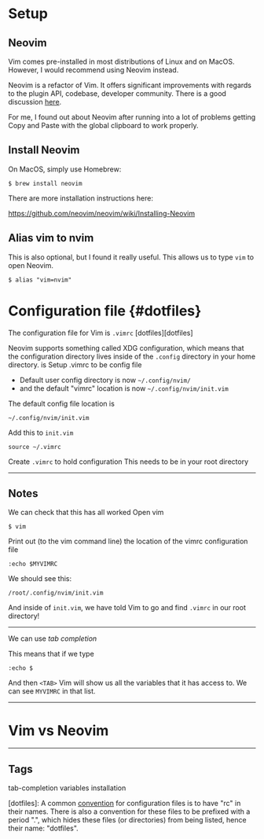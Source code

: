 # Setup

## Neovim
Vim comes pre-installed in most distributions of Linux and on MacOS. However, I would recommend using Neovim instead.


Neovim is a refactor of Vim. It offers significant improvements with regards to the plugin API, codebase, developer community. There is a good discussion [here](https://geoff.greer.fm/2015/01/15/why-neovim-is-better-than-vim/).


For me, I found out about Neovim after running into a lot of problems getting Copy and Paste with the global clipboard to work properly.

## Install Neovim

On MacOS, simply use Homebrew:
```
$ brew install neovim
```

There are more installation instructions here:

https://github.com/neovim/neovim/wiki/Installing-Neovim

## Alias vim to nvim
This is also optional, but I found it really useful. This allows us to type `vim` to open Neovim.
```
$ alias "vim=nvim"
```

# Configuration file {#dotfiles}
The configuration file for Vim is `.vimrc` [dotfiles][dotfiles]

Neovim supports something called XDG configuration, which means that the configuration directory
lives inside of the `.config` directory in your home directory. is Setup .vimrc to be config file


- Default user config directory is now `~/.config/nvim/`
- and the default "vimrc" location is now `~/.config/nvim/init.vim`


The default config file location is

```
~/.config/nvim/init.vim
```

Add this to `init.vim`
```
source ~/.vimrc
```


Create `.vimrc` to hold configuration
This needs to be in your root directory

----
## Notes

We can check that this has all worked
Open vim
```
$ vim
```

Print out (to the vim command line) the location of the vimrc configuration file
```
:echo $MYVIMRC
```

We should see this:
```
/root/.config/nvim/init.vim
```

And inside of `init.vim`, we have told Vim to go and find `.vimrc` in our root directory!

----
We can use _tab completion_

This means that if we type
```
:echo $
```
And then `<TAB>` Vim will show us all the variables that it has access to.
We can see `MYVIMRC` in that list.

----
# Vim vs Neovim



----
## Tags
tab-completion
variables
installation

[dotfiles]: A common [convention](https://en.wikipedia.org/wiki/Configuration_file) for configuration files is to have "rc" in their names.
There is also a convention for these files to be prefixed with a period ".", which hides these files (or directories) from being listed, hence their name: "dotfiles".
